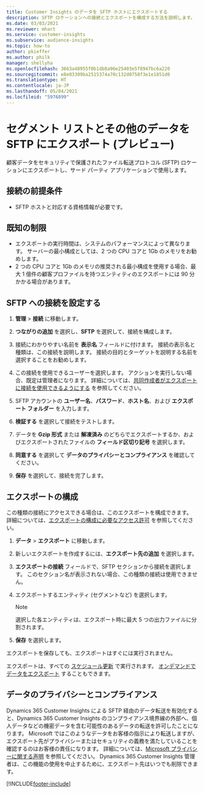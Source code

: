 ```yaml
---
title: Customer Insights のデータを SFTP ホストにエクスポートする
description: SFTP ロケーションへの接続とエクスポートを構成する方法を説明します。
ms.date: 03/03/2021
ms.reviewer: mhart
ms.service: customer-insights
ms.subservice: audience-insights
ms.topic: how-to
author: pkieffer
ms.author: philk
manager: shellyha
ms.openlocfilehash: 3663a48955f0b1db8a96e25403e5f8947bc6a220
ms.sourcegitcommit: e8e03309ba2515374a70c132d0758f3e1e1851d0
ms.translationtype: HT
ms.contentlocale: ja-JP
ms.lasthandoff: 05/04/2021
ms.locfileid: "5976899"
---
```

# <a name="export-segment-lists-and-other-data-to-sftp-preview"></a>セグメント リストとその他のデータを SFTP にエクスポート (プレビュー)

顧客データをセキュリティで保護されたファイル転送プロトコル (SFTP) ロケーションにエクスポートし、サード パーティ アプリケーションで使用します。

## <a name="prerequisites-for-connection"></a>接続の前提条件

- SFTP ホストと対応する資格情報が必要です。

## <a name="known-limitations"></a>既知の制限

- エクスポートの実行時間は、システムのパフォーマンスによって異なります。 サーバーの最小構成としては、2 つの CPU コアと 1Gb のメモリをお勧めします。 
- 2 つの CPU コアと 1Gb のメモリの推奨される最小構成を使用する場合、最大 1 億件の顧客プロファイルを持つエンティティのエクスポートには 90 分かかる場合があります。 

## <a name="set-up-connection-to-sftp"></a>SFTP への接続を設定する

1. **管理** > **接続** に移動します。

1. **つながりの追加** を選択し、**SFTP** を選択して、接続を構成します。

1. 接続にわかりやすい名前を **表示名** フィールドに付けます。 接続の表示名と種類は、この接続を説明します。 接続の目的とターゲットを説明する名前を選択することをお勧めします。

1. この接続を使用できるユーザーを選択します。 アクションを実行しない場合、既定は管理者になります。 詳細については、[共同作成者がエクスポートに接続を使用できるようにする](connections.md#allow-contributors-to-use-a-connection-for-exports) を参照してください。

1. SFTP アカウントの **ユーザー名**、**パスワード**、**ホスト名**、および **エクスポート フォルダー** を入力します。

1. **検証する** を選択して接続をテストします。

1. データを **Gzip 形式** または **解凍済み** のどちらでエクスポートするか、およびエクスポートされたファイルの **フィールド区切り記号** を選択します。

1. **同意する** を選択して **データのプライバシーとコンプライアンス** を確認してください。

1. **保存** を選択して、接続を完了します。

## <a name="configure-an-export"></a>エクスポートの構成

この種類の接続にアクセスできる場合は、このエクスポートを構成できます。 詳細については、[エクスポートの構成に必要なアクセス許可](export-destinations.md#set-up-a-new-export) を参照してください。

1. **データ** > **エクスポート** に移動します。

1. 新しいエクスポートを作成するには、**エクスポート先の追加** を選択します。

1. **エクスポートの接続** フィールドで、SFTP セクションから接続を選択します。 このセクション名が表示されない場合、この種類の接続は使用できません。

1. エクスポートするエンティティ (セグメントなど) を選択します。

   > [!NOTE]
   > 選択した各エンティティは、エクスポート時に最大 5 つの出力ファイルに分割されます。 

1. **保存** を選択します。

エクスポートを保存しても、エクスポートはすぐには実行されません。

エクスポートは、すべての [スケジュール更新](system.md#schedule-tab) で実行されます。 [オンデマンドでデータをエクスポート](export-destinations.md#run-exports-on-demand) することもできます。 

## <a name="data-privacy-and-compliance"></a>データのプライバシーとコンプライアンス

Dynamics 365 Customer Insights による SFTP 経由のデータ転送を有効化すると、Dynamics 365 Customer Insights のコンプライアンス境界線の外部へ、個人データなどの機密データを含む可能性のあるデータの転送を許可したことになります。 Microsoft ではこのようなデータをお客様の指示により転送しますが、エクスポート先がプライバシーまたはセキュリティの義務を満たしていることを確認するのはお客様の責任になります。 詳細については、[Microsoft プライバシーに関する声明](https://go.microsoft.com/fwlink/?linkid=396732) を参照してください。
Dynamics 365 Customer Insights 管理者は、この機能の使用を中止するために、エクスポート先はいつでも削除できます。

[!INCLUDE[footer-include](../includes/footer-banner.md)]
